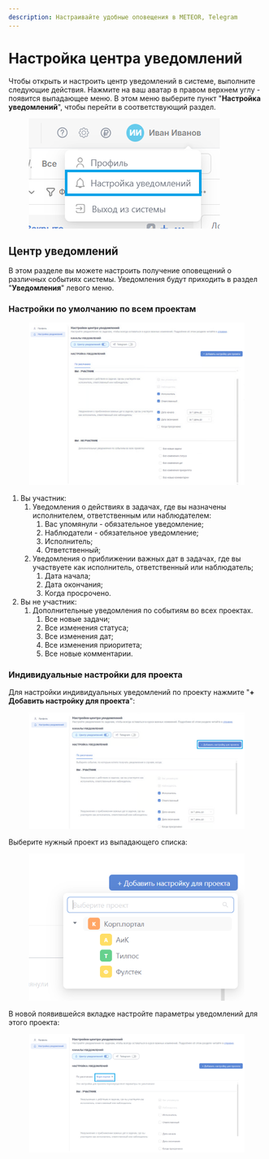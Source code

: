 ```yaml
---
description: Настраивайте удобные оповещения в METEOR, Telegram
---
```


# Настройка центра уведомлений

Чтобы открыть и настроить центр уведомлений в системе, выполните следующие действия. Нажмите на ваш аватар в правом верхнем углу - появится выпадающее меню. В этом меню выберите пункт "**Настройка уведомлений**", чтобы перейти в соответствующий раздел.

<figure><img src="../../../.gitbook/assets/image (26) (1).png" alt=""><figcaption></figcaption></figure>

## Центр уведомлений

В этом разделе вы можете настроить получение оповещений о различных событиях системы. Уведомления будут приходить в раздел "**Уведомления**" левого меню.

### Настройки по умолчанию по всем проектам

<figure><img src="../../../.gitbook/assets/image (33) (1).png" alt=""><figcaption></figcaption></figure>

1. Вы участник:
   1. Уведомления о действиях в задачах, где вы назначены исполнителем, ответственным или наблюдателем:
      1. Вас упомянули - обязательное уведомление;
      2. Наблюдатели - обязательное уведомление;
      3. Исполнитель;
      4. Ответственный;
   2. Уведомления о приближении важных дат в задачах, где вы участвуете как исполнитель, ответственный или наблюдатель;
      1. Дата начала;
      2. Дата окончания;
      3. Когда просрочено.
2. Вы не участник:
   1. Дополнительные уведомления по событиям во всех проектах.
      1. Все новые задачи;
      2. Все изменения статуса;
      3. Все изменения дат;
      4. Все изменения приоритета;
      5. Все новые комментарии.

### Индивидуальные настройки для проекта

Для настройки индивидуальных уведомлений по проекту нажмите "**+ Добавить настройку для проекта**":

<figure><img src="../../../.gitbook/assets/image (28) (1).png" alt=""><figcaption></figcaption></figure>

Выберите нужный проект из выпадающего списка:

<figure><img src="../../../.gitbook/assets/image (29) (1).png" alt=""><figcaption></figcaption></figure>

В новой появившейся вкладке настройте параметры уведомлений для этого проекта:

<figure><img src="../../../.gitbook/assets/image (30) (1).png" alt=""><figcaption></figcaption></figure>

